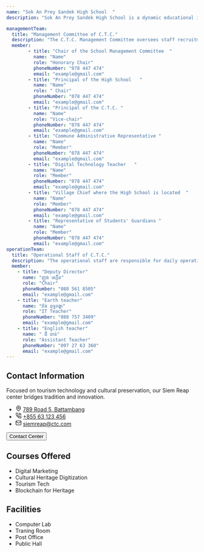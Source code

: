 ```yaml
---
name: "Sok An Prey Sandek High School  "
description: "Sok An Prey Sandek High School is a dynamic educational institution that provides opportunities for students to gain knowledge, skills, and virtues. The high school has a good learning environment, experienced teachers, and modern learning equipment. The curriculum is designed in accordance with national and international educational standards to provide students with a broad knowledge base. In addition, the high school also provides opportunities for students to participate in social and sports activities."

managementTeam:
  title: "Management Committee of C.T.C."
  description: "The C.T.C. Management Committee oversees staff recruitment, operations, resources, monitors finances, promotes community involvement, reviews plans and reports, and supports strategic improvements to enhance efficiency and transparency."
  member:
        - title: "Chair of the School Management Committee  "
          name: "Name"
          role: "Honorary Chair"
          phoneNumber: "078 447 474"
          email: "example@gmail.com"
        - title: "Principal of the High School   "
          name: "Name"
          role: " Chair"
          phoneNumber: "078 447 474"
          email: "example@gmail.com"
        - title: "Principal of the C.T.C. "
          name: "Name"
          role: "Vice-chair"
          phoneNumber: "078 447 474"
          email: "example@gmail.com"
        - title: "Commune Administrative Representative "
          name: "Name"
          role: "Member"
          phoneNumber: "078 447 474"
          email: "example@gmail.com" 
        - title: "Digital Technology Teacher   "
          name: "Name"
          role: "Member"
          phoneNumber: "078 447 474"
          email: "example@gmail.com" 
        - title: "Village Chief where the High School is located  "
          name: "Name"
          role: "Member"
          phoneNumber: "078 447 474"
          email: "example@gmail.com" 
        - title: "Representative of Students' Guardians "
          name: "Name"
          role: "Member"
          phoneNumber: "078 447 474"
          email: "example@gmail.com" 
operationTeam:
  title: "Operational Staff of C.T.C."
  description: "The operational staff are responsible for daily operations and running of the C.T.C."
  member:
    - title: "Deputy Director"
      name: "ញូង សឿន"
      role: "Chair"
      phoneNumber: "088 561 8505"
      email: "example@gmail.com"
    - title: "Earth teacher"
      name: "វ៉ាន់ ពុទ្ធគង្គា"
      role: "IT Teacher"
      phoneNumber: "088 757 3409"
      email: "example@gmail.com"
    - title: "English teacher"
      name: " ជី ចាន់"
      role: "Assistant Teacher"
      phoneNumber: "097 27 63 360"
      email: "example@gmail.com"
---
```

<div >
        <div class="grid grid-cols-1 md:grid-cols-2 gap-8">
            <div class="p-4 rounded-lg">
                <h2 class="text-2xl font-bold text-primary mb-4">Contact Information</h2>
                <p class="mb-4">
                    Focused on tourism technology and cultural preservation, our Siem Reap center bridges tradition and innovation.
                </p>
                <ul class="list-disc list-inside">
                    <li class="flex items-center gap-x-3">
                        <svg xmlns="http://www.w3.org/2000/svg" width="16" height="16" viewBox="0 0 24 24" fill="none" stroke="currentColor" stroke-width="2" stroke-linecap="round" stroke-linejoin="round" class="lucide lucide-map-pin"><path d="M20 10c0 4.993-5.539 10.193-7.399 11.799a1 1 0 0 1-1.202 0C9.539 20.193 4 14.993 4 10a8 8 0 0 1 16 0"/><circle cx="12" cy="10" r="3"/></svg>
                        <a href="https://www.openstreetmap.org/?mlat=13.3631&mlon=103.8667#map=15/-13.3631/103.8667" target="_blank" rel="noopener noreferrer">789 Road 5, Battambang<a>
                    </li>
                    <li class="flex items-center gap-x-3">
                        <svg xmlns="http://www.w3.org/2000/svg" width="16" height="16" viewBox="0 0 24 24" fill="none" stroke="currentColor" stroke-width="2" stroke-linecap="round" stroke-linejoin="round" class="lucide lucide-phone-call"><path d="M22 16.92v3a2 2 0 0 1-2.18 2 19.79 19.79 0 0 1-8.63-3.07 19.5 19.5 0 0 1-6-6 19.79 19.79 0 0 1-3.07-8.67A2 2 0 0 1 4.11 2h3a2 2 0 0 1 2 1.72 12.84 12.84 0 0 0 .7 2.81 2 2 0 0 1-.45 2.11L8.09 9.91a16 16 0 0 0 6 6l1.27-1.27a2 2 0 0 1 2.11-.45 12.84 12.84 0 0 0 2.81.7A2 2 0 0 1 22 16.92z"/><path d="M14.05 2a9 9 0 0 1 8 7.94"/><path d="M14.05 6A5 5 0 0 1 18 10"/></svg>
                        <a href="tel:+855 63 123 456">+855 63 123 456</a>
                    </li>
                    <li class="flex items-center gap-x-3">
                        <svg xmlns="http://www.w3.org/2000/svg" width="16" height="16" viewBox="0 0 24 24" fill="none" stroke="currentColor" stroke-width="2" stroke-linecap="round" stroke-linejoin="round" class="lucide lucide-mail"><rect width="20" height="16" x="2" y="4" rx="2"/><path d="m22 7-8.97 5.7a1.94 1.94 0 0 1-2.06 0L2 7"/></svg>
                        <a href="mailto:siemreap@ctc.com">siemreap@ctc.com</a>
                    </li>
                </ul>
                <button class="mt-6 bg-blue-800 text-white px-4 py-2 rounded hover:bg-blue-700 transition duration-300 hidden">
                    Contact Center
                </button>
            </div>
            <div class="p-4 rounded-lg">
                <h2 class="text-2xl font-bold text-primary mb-4">Courses Offered</h2>
                <ul class="list-disc list-inside mb-6">
                    <li>Digital Marketing</li>
                    <li>Cultural Heritage Digitization</li>
                    <li>Tourism Tech</li>
                    <li>Blockchain for Heritage</li>
                </ul>
                <h2 class="text-2xl font-bold text-primary mb-4">Facilities</h2>
                <ul class="list-disc list-inside">
                    <li>Computer Lab</li>
                    <li>Traning Room</li>
                    <li>Post Office</li>
                    <li>Public Hall</li>
                </ul>
            </div>
        </div>
    </div>